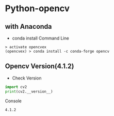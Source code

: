 # Python-opencv
## with Anaconda
- conda install
Command Line
```
> activate opencvex
(opencvex) > conda install -c conda-forge opencv
```

## Opencv Version(4.1.2)
- Check Version
```python
import cv2
print(cv2.__version__)
```
Console
```
4.1.2
```
